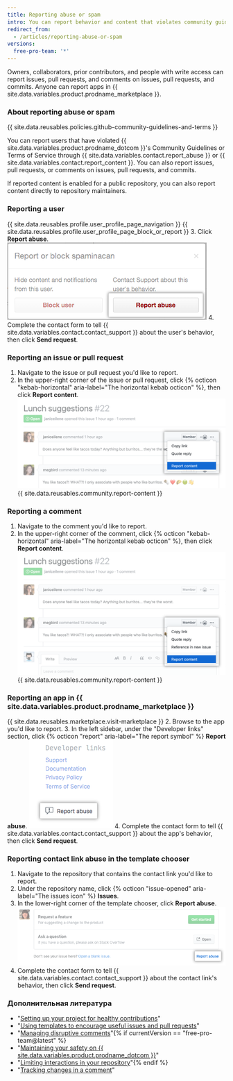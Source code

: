 ```yaml
---
title: Reporting abuse or spam
intro: You can report behavior and content that violates community guidelines and terms.
redirect_from:
  - /articles/reporting-abuse-or-spam
versions:
  free-pro-team: '*'
---
```


Owners, collaborators, prior contributors, and people with write access can report issues, pull requests, and comments on issues, pull requests, and commits. Anyone can report apps in {{ site.data.variables.product.prodname_marketplace }}.

### About reporting abuse or spam

{{ site.data.reusables.policies.github-community-guidelines-and-terms }}

You can report users that have violated {{ site.data.variables.product.prodname_dotcom }}'s Community Guidelines or Terms of Service through {{ site.data.variables.contact.report_abuse }} or {{ site.data.variables.contact.report_content }}. You can also report issues, pull requests, or comments on issues, pull requests, and commits.

If reported content is enabled for a public repository, you can also report content directly to repository maintainers.

### Reporting a user

{{ site.data.reusables.profile.user_profile_page_navigation }}
{{ site.data.reusables.profile.user_profile_page_block_or_report }}
3. Click **Report abuse**. ![Modal box with options to block user or report abuse](/assets/images/help/profile/profile-report-abuse.png)
4. Complete the contact form to tell {{ site.data.variables.contact.contact_support }} about the user's behavior, then click **Send request**.

### Reporting an issue or pull request

1. Navigate to the issue or pull request you'd like to report.
2. In the upper-right corner of the issue or pull request, click
{% octicon "kebab-horizontal" aria-label="The horizontal kebab octicon" %}, then click **Report content**.
  ![Button to report a comment](/assets/images/help/repository/menu-report-issue-or-pr.png)
{{ site.data.reusables.community.report-content }}

### Reporting a comment

1. Navigate to the comment you'd like to report.
2. In the upper-right corner of the comment, click
{% octicon "kebab-horizontal" aria-label="The horizontal kebab octicon" %}, then click **Report content**.
![Kebab menu with option to report a comment](/assets/images/help/repository/menu-report-comment.png)
{{ site.data.reusables.community.report-content }}

### Reporting an app in {{ site.data.variables.product.prodname_marketplace }}

{{ site.data.reusables.marketplace.visit-marketplace }}
2. Browse to the app you'd like to report.
3. In the left sidebar, under the "Developer links" section, click {% octicon "report" aria-label="The report symbol" %} **Report abuse**. ![Button to report an app in {{ site.data.variables.product.prodname_marketplace }}](/assets/images/help/marketplace/marketplace-report-app.png)
4. Complete the contact form to tell {{ site.data.variables.contact.contact_support }} about the app's behavior, then click **Send request**.

### Reporting contact link abuse in the template chooser

1. Navigate to the repository that contains the contact link you'd like to report.
2. Under the repository name, click {% octicon "issue-opened" aria-label="The issues icon" %} **Issues**.
3. In the lower-right corner of the template chooser, click **Report abuse**. ![Link to report an abuse](/assets/images/help/repository/template-chooser-report-abuse.png)
4. Complete the contact form to tell {{ site.data.variables.contact.contact_support }} about the contact link's behavior, then click **Send request**.

### Дополнительная литература

- "[Setting up your project for healthy contributions](/articles/setting-up-your-project-for-healthy-contributions)"
- "[Using templates to encourage useful issues and pull requests](/github/building-a-strong-community/using-templates-to-encourage-useful-issues-and-pull-requests)"
- "[Managing disruptive comments](/articles/managing-disruptive-comments)"{% if currentVersion == "free-pro-team@latest" %}
- "[Maintaining your safety on  {{ site.data.variables.product.prodname_dotcom }}](/github/building-a-strong-community/maintaining-your-safety-on-github)"
- "[Limiting interactions in your repository](/github/building-a-strong-community/limiting-interactions-in-your-repository)"{% endif %}
- "[Tracking changes in a comment](/articles/tracking-changes-in-a-comment)"
